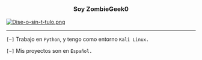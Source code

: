 <center><h3>Soy ZombieGeek0</h3></center>

[![Dise-o-sin-t-tulo.png](https://i.postimg.cc/jSXS6qPz/Dise-o-sin-t-tulo.png)](https://postimg.cc/rDDTMkhm)

<hr>

`[~]` Trabajo en `Python`, y tengo como entorno `Kali Linux.`

`[~]` Mis proyectos son en `Español.`

